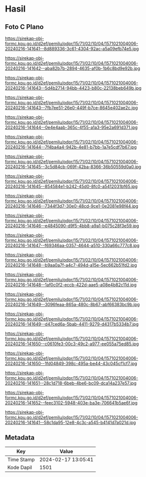 # Hasil

## Foto C Plano

https://sirekap-obj-formc.kpu.go.id/d2ef/pemilu/pdpr/15/71/02/10/04/1571021004006-20240216-141641--8d889336-3c61-4304-92ac-a5a09efb74e5.jpg

https://sirekap-obj-formc.kpu.go.id/d2ef/pemilu/pdpr/15/71/02/10/04/1571021004006-20240216-141642--aba82b7b-2894-4635-af0b-1b6c8bd9e92b.jpg

https://sirekap-obj-formc.kpu.go.id/d2ef/pemilu/pdpr/15/71/02/10/04/1571021004006-20240216-141643--5d4b2714-94bb-4423-b80c-22138beb649b.jpg

https://sirekap-obj-formc.kpu.go.id/d2ef/pemilu/pdpr/15/71/02/10/04/1571021004006-20240216-141643--7fb7ee51-26e0-449f-b7ce-8645e402ae2c.jpg

https://sirekap-obj-formc.kpu.go.id/d2ef/pemilu/pdpr/15/71/02/10/04/1571021004006-20240216-141644--0e4e4aab-365c-4f55-a1a3-95e2a691d371.jpg

https://sirekap-obj-formc.kpu.go.id/d2ef/pemilu/pdpr/15/71/02/10/04/1571021004006-20240216-141644--7f4ba4a4-942b-4e81-b7bb-1a7e5cdf7b67.jpg

https://sirekap-obj-formc.kpu.go.id/d2ef/pemilu/pdpr/15/71/02/10/04/1571021004006-20240216-141645--3c5d84cb-069f-42ba-8366-36b50559d0a0.jpg

https://sirekap-obj-formc.kpu.go.id/d2ef/pemilu/pdpr/15/71/02/10/04/1571021004006-20240216-141645--854584e1-b242-45d0-8fc0-a5412031bf65.jpg

https://sirekap-obj-formc.kpu.go.id/d2ef/pemilu/pdpr/15/71/02/10/04/1571021004006-20240216-141646--7344f3d7-30e0-48cd-9ce1-0e2081e98f44.jpg

https://sirekap-obj-formc.kpu.go.id/d2ef/pemilu/pdpr/15/71/02/10/04/1571021004006-20240216-141646--e4845090-d9f5-4bb8-a9a1-b075c28f3e59.jpg

https://sirekap-obj-formc.kpu.go.id/d2ef/pemilu/pdpr/15/71/02/10/04/1571021004006-20240216-141647--f69346aa-0357-4644-a510-330a66c777c8.jpg

https://sirekap-obj-formc.kpu.go.id/d2ef/pemilu/pdpr/15/71/02/10/04/1571021004006-20240216-141648--b9aa0a7f-a4c7-494d-a15e-5ec662b51fd2.jpg

https://sirekap-obj-formc.kpu.go.id/d2ef/pemilu/pdpr/15/71/02/10/04/1571021004006-20240216-141648--1af0c0f2-eccb-422d-aae5-a08e4b82c11d.jpg

https://sirekap-obj-formc.kpu.go.id/d2ef/pemilu/pdpr/15/71/02/10/04/1571021004006-20240216-141649--3096feaa-865a-480c-8b67-abf66383bc9b.jpg

https://sirekap-obj-formc.kpu.go.id/d2ef/pemilu/pdpr/15/71/02/10/04/1571021004006-20240216-141649--d47ced6a-5bab-4411-9279-d4317b5334b7.jpg

https://sirekap-obj-formc.kpu.go.id/d2ef/pemilu/pdpr/15/71/02/10/04/1571021004006-20240216-141650--c0610fe3-00c3-49c2-a977-ee055a75ed85.jpg

https://sirekap-obj-formc.kpu.go.id/d2ef/pemilu/pdpr/15/71/02/10/04/1571021004006-20240216-141650--1fd04849-398c-495a-be44-43c045cf1cf7.jpg

https://sirekap-obj-formc.kpu.go.id/d2ef/pemilu/pdpr/15/71/02/10/04/1571021004006-20240216-141651--28c1d718-6beb-4be6-bc09-dca14a237e57.jpg

https://sirekap-obj-formc.kpu.go.id/d2ef/pemilu/pdpr/15/71/02/10/04/1571021004006-20240216-141652--feec3102-5948-403e-ba3e-706641b5ae6f.jpg

https://sirekap-obj-formc.kpu.go.id/d2ef/pemilu/pdpr/15/71/02/10/04/1571021004006-20240216-141641--58c1da95-12e8-4c3c-a545-b4141d7a021d.jpg


## Metadata

| Key        | Value               |
| ---------- | ------------------- |
| Time Stamp | 2024-02-17 13:05:41 |
| Kode Dapil | 1501                |



